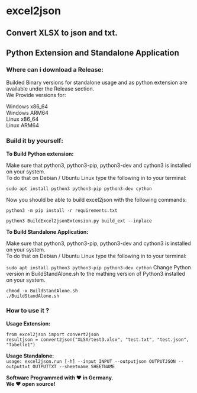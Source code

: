 # excel2json
## Convert XLSX to json and txt.  
## Python Extension and Standalone Application

### Where can i download a Release:
Builded Binary versions for standalone usage and as python extension are available under the Release section.  
We Provide versions for:  

Windows x86_64  
Windows ARM64  
Linux x86_64  
Linux ARM64  

### Build it by yourself:

**To Build Python extension:**  

Make sure that python3, python3-pip, python3-dev and cython3 is installed on your system.  
To do that on Debian / Ubuntu Linux type the following in to your terminal: 
 
`sudo apt install python3 python3-pip python3-dev cython`  

Now you should be able to build excel2json with the following commands:  

`python3 -m pip install -r requirements.txt`  

`python3 BuildExcel2jsonExtension.py build_ext --inplace`  

**To Build Standalone Application:**  

Make sure that python3, python3-pip, python3-dev and cython3 is installed on your system.  
To do that on Debian / Ubuntu Linux type the following in to your terminal:  

`sudo apt install python3 python3-pip python3-dev cython`
Change Python version in BuildStandAlone.sh to the mathing version of Python3 installed on your system.  
 
`chmod -x BuildStandAlone.sh`  
`./BuildStandAlone.sh`  

### How to use it ?  

**Usage Extension:**
  
`from excel2json import convert2json`  
`resultjson = convert2json("XLSX/test3.xlsx", "test.txt", "test.json", "Tabelle1")`

**Usage Standalone:**    
`usage: excel2json.run [-h] --input INPUT --outputjson OUTPUTJSON --outputtxt OUTPUTTXT --sheetname SHEETNAME`
  
  
  
  

**Software Programmed with ❤️ in Germany.**  
**We ❤️ open source!**  


